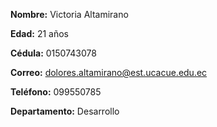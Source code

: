 **Nombre:** Victoria Altamirano 

**Edad:** 21 años

**Cédula:** 0150743078

**Correo:** dolores.altamirano@est.ucacue.edu.ec

**Teléfono:** 099550785

**Departamento:** Desarrollo
